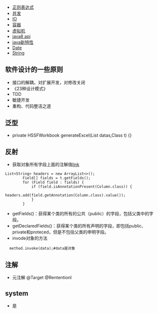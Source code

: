 - [正则表达式](re)
- [并发](concurrent)
- [IO](io)
- [容器](collection)
- [虚拟机](jvm)
- [java8 api](https://www.matools.com/api/java8)
- [java新特性](java新特性)
- [Date](date)
- [String](string)
## 软件设计的一些原则
- 接口的解耦，对扩展开发，对修改关闭
- 《23种设计模式》
- TDD
- 敏捷开发
- 重构、代码整洁之道
## 泛型
- private <T> HSSFWorkbook generateExcel(List<T> datas,Class<T> t) {}
## 反射
- 获取对象所有字段上面的注解值[link](https://blog.csdn.net/weixin_41996632/article/details/104266179)
```
List<String> headers = new ArrayList<>();
        Field[] fields = t.getFields();
        for (Field field : fields) {
            if (field.isAnnotationPresent(Column.class)) {
                headers.add(field.getAnnotation(Column.class).value());
            }
        }
```
- getFields()：获得某个类的所有的公共（public）的字段，包括父类中的字段。 
- getDeclaredFields()：获得某个类的所有声明的字段，即包括public、private和proteced，但是不包括父类的申明字段。
- invode对象的方法
```
  method.invoke(data);#data是对象
```
## 注解
- 元注解 @Target @Rententionl
## system
- 是
